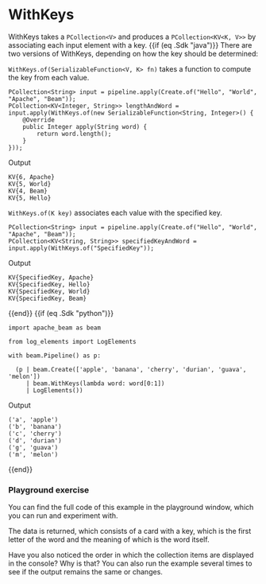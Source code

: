 <!--
Licensed under the Apache License, Version 2.0 (the "License");
you may not use this file except in compliance with the License.
You may obtain a copy of the License at
http://www.apache.org/licenses/LICENSE-2.0
Unless required by applicable law or agreed to in writing, software
distributed under the License is distributed on an "AS IS" BASIS,
WITHOUT WARRANTIES OR CONDITIONS OF ANY KIND, either express or implied.
See the License for the specific language governing permissions and
limitations under the License.
-->

# WithKeys

WithKeys takes a `PCollection<V>` and produces a `PCollection<KV<K, V>>` by associating each input element with a key.
{{if (eq .Sdk "java")}}
There are two versions of WithKeys, depending on how the key should be determined:

`WithKeys.of(SerializableFunction<V, K> fn)` takes a function to compute the key from each value.

```
PCollection<String> input = pipeline.apply(Create.of("Hello", "World", "Apache", "Beam"));
PCollection<KV<Integer, String>> lengthAndWord = input.apply(WithKeys.of(new SerializableFunction<String, Integer>() {
    @Override
    public Integer apply(String word) {
        return word.length();
    }
}));
```

Output

```
KV{6, Apache}
KV{5, World}
KV{4, Beam}
KV{5, Hello}
```


`WithKeys.of(K key)` associates each value with the specified key.

```
PCollection<String> input = pipeline.apply(Create.of("Hello", "World", "Apache", "Beam"));
PCollection<KV<String, String>> specifiedKeyAndWord = input.apply(WithKeys.of("SpecifiedKey"));
```

Output

```
KV{SpecifiedKey, Apache}
KV{SpecifiedKey, Hello}
KV{SpecifiedKey, World}
KV{SpecifiedKey, Beam}
```
{{end}}
{{if (eq .Sdk "python")}}
```
import apache_beam as beam

from log_elements import LogElements

with beam.Pipeline() as p:

  (p | beam.Create(['apple', 'banana', 'cherry', 'durian', 'guava', 'melon'])
     | beam.WithKeys(lambda word: word[0:1])
     | LogElements())
```

Output
```
('a', 'apple')
('b', 'banana')
('c', 'cherry')
('d', 'durian')
('g', 'guava')
('m', 'melon')
```
{{end}}
### Playground exercise

You can find the full code of this example in the playground window, which you can run and experiment with.

The data is returned, which consists of a card with a key, which is the first letter of the word and the meaning of which is the word itself.

Have you also noticed the order in which the collection items are displayed in the console? Why is that? You can also run the example several times to see if the output remains the same or changes.
